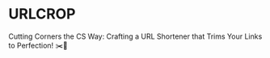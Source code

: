 # URLCROP
Cutting Corners the CS Way: Crafting a URL Shortener that Trims Your Links to Perfection! ✂️🔗
